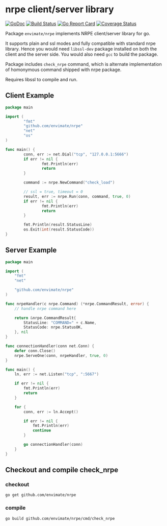# nrpe client/server library

[![GoDoc](https://godoc.org/github.com/envimate/nrpe?status.svg)](https://godoc.org/github.com/envimate/nrpe)
[![Build Status](https://travis-ci.org/envimate/nrpe.svg?branch=master)](https://travis-ci.org/envimate/nrpe)
[![Go Report Card](https://goreportcard.com/badge/github.com/envimate/nrpe)](https://goreportcard.com/report/github.com/envimate/nrpe)
[![Coverage Status](https://coveralls.io/repos/github/envimate/nrpe/badge.svg?branch=master)](https://coveralls.io/github/envimate/nrpe?branch=master)

Package `envimate/nrpe` implements NRPE client/server library for go.

It supports plain and ssl modes and fully compatible with standard nrpe library.
Hence you would need `libssl-dev` package installed on both the client and the server side.
You would also need `gcc` to build the package.

Package includes `check_nrpe` command, which is alternate implementation of homonymous command shipped with nrpe package.

Requires libssl to compile and run.

## Client Example

```go
package main

import (
        "fmt"
        "github.com/envimate/nrpe"
        "net"
        "os"
)

func main() {
        conn, err := net.Dial("tcp", "127.0.0.1:5666")
        if err != nil {
                fmt.Println(err)
                return
        }

        command := nrpe.NewCommand("check_load")

        // ssl = true, timeout = 0
        result, err := nrpe.Run(conn, command, true, 0)
        if err != nil {
                fmt.Println(err)
                return
        }

        fmt.Println(result.StatusLine)
        os.Exit(int(result.StatusCode))
}
```

## Server Example

```go
package main

import (
	"fmt"
	"net"

	"github.com/envimate/nrpe"
)

func nrpeHandler(c nrpe.Command) (*nrpe.CommandResult, error) {
	// handle nrpe command here

	return &nrpe.CommandResult{
		StatusLine: "COMMAND=" + c.Name,
		StatusCode: nrpe.StatusOK,
	}, nil
}

func connectionHandler(conn net.Conn) {
	defer conn.Close()
	nrpe.ServeOne(conn, nrpeHandler, true, 0)
}

func main() {
	ln, err := net.Listen("tcp", ":5667")

	if err != nil {
		fmt.Println(err)
		return
	}

	for {
		conn, err := ln.Accept()

		if err != nil {
			fmt.Println(err)
			continue
		}

		go connectionHandler(conn)
	}
}
```

## Checkout and compile check_nrpe

### checkout
`go get github.com/envimate/nrpe`

### compile
`go build github.com/envimate/nrpe/cmd/check_nrpe`
